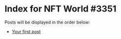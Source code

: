 # Index for NFT World #3351
Posts will be displayed in the order below:

- [Your first post](./001-first.md)

